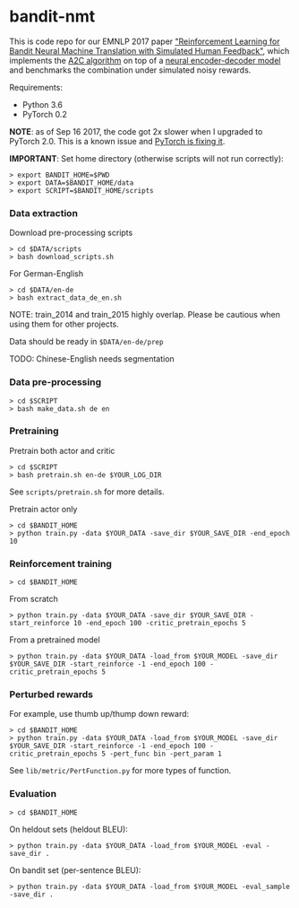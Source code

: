 # bandit-nmt

This is code repo for our EMNLP 2017 paper ["Reinforcement Learning for Bandit Neural Machine Translation with Simulated Human Feedback"](https://arxiv.org/pdf/1707.07402.pdf), which implements the [A2C algorithm](https://arxiv.org/pdf/1602.01783.pdf) on top of a [neural encoder-decoder model](https://arxiv.org/pdf/1508.04025.pdf) and benchmarks the combination under simulated noisy rewards. 

Requirements:
- Python 3.6
- PyTorch 0.2

**NOTE**: as of Sep 16 2017, the code got 2x slower when I upgraded to PyTorch 2.0. This is a known issue and [PyTorch is fixing it](https://github.com/pytorch/pytorch/issues/2518#issuecomment-327835296). 

**IMPORTANT**: Set home directory (otherwise scripts will not run correctly):
~~~~
> export BANDIT_HOME=$PWD
> export DATA=$BANDIT_HOME/data
> export SCRIPT=$BANDIT_HOME/scripts
~~~~

### Data extraction

Download pre-processing scripts
~~~~
> cd $DATA/scripts
> bash download_scripts.sh
~~~~

For German-English
~~~~
> cd $DATA/en-de
> bash extract_data_de_en.sh
~~~~

NOTE: train\_2014 and train\_2015 highly overlap. Please be cautious when using them for other projects. 

Data should be ready in `$DATA/en-de/prep`

TODO: Chinese-English needs segmentation


### Data pre-processing

~~~~
> cd $SCRIPT
> bash make_data.sh de en
~~~~

### Pretraining

Pretrain both actor and critic
~~~~
> cd $SCRIPT
> bash pretrain.sh en-de $YOUR_LOG_DIR
~~~~

See `scripts/pretrain.sh` for more details.

Pretrain actor only
~~~~
> cd $BANDIT_HOME
> python train.py -data $YOUR_DATA -save_dir $YOUR_SAVE_DIR -end_epoch 10
~~~~

### Reinforcement training 

~~~~
> cd $BANDIT_HOME
~~~~

From scratch
~~~~
> python train.py -data $YOUR_DATA -save_dir $YOUR_SAVE_DIR -start_reinforce 10 -end_epoch 100 -critic_pretrain_epochs 5
~~~~

From a pretrained model
~~~~
> python train.py -data $YOUR_DATA -load_from $YOUR_MODEL -save_dir $YOUR_SAVE_DIR -start_reinforce -1 -end_epoch 100 -critic_pretrain_epochs 5
~~~~

### Perturbed rewards

For example, use thumb up/thump down reward:
~~~~
> cd $BANDIT_HOME
> python train.py -data $YOUR_DATA -load_from $YOUR_MODEL -save_dir $YOUR_SAVE_DIR -start_reinforce -1 -end_epoch 100 -critic_pretrain_epochs 5 -pert_func bin -pert_param 1
~~~~

See `lib/metric/PertFunction.py` for more types of function.

### Evaluation

~~~~
> cd $BANDIT_HOME
~~~~

On heldout sets (heldout BLEU):
~~~~
> python train.py -data $YOUR_DATA -load_from $YOUR_MODEL -eval -save_dir .
~~~~

On bandit set (per-sentence BLEU):
~~~~
> python train.py -data $YOUR_DATA -load_from $YOUR_MODEL -eval_sample -save_dir .
~~~~

